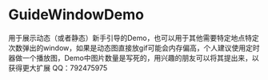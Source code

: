 # GuideWindowDemo
用于展示动态（或者静态）新手引导的Demo，也可以用于其他需要特定地点特定次数弹出的window，如果是动态图直接放gif可能会内存偏高，个人建议使用定时器做一个播放图，Demo中图片数量是写死的，用兴趣的朋友可以将其提出来，以获得更大扩展
QQ：792475975
